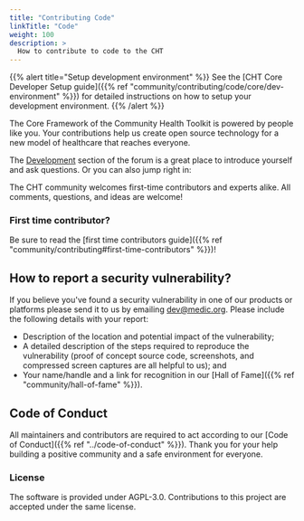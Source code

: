 ```yaml
---
title: "Contributing Code"
linkTitle: "Code"
weight: 100
description: >
  How to contribute to code to the CHT
---
```


{{% alert title="Setup development environment" %}}
See the [CHT Core Developer Setup guide]({{% ref "community/contributing/code/core/dev-environment" %}}) for detailed instructions on how to setup your development environment. 
{{% /alert %}}

The Core Framework of the Community Health Toolkit is powered by people like you. Your contributions help us create open source technology for a new model of healthcare that reaches everyone.

The [Development](https://forum.communityhealthtoolkit.org/c/support/development/7) section of the forum is a great place to introduce yourself and ask questions. Or you can also jump right in:

The CHT community welcomes first-time contributors and experts alike. All comments, questions, and ideas are welcome!

### First time contributor?

Be sure to read the [first time contributors guide]({{% ref "community/contributing#first-time-contributors" %}})!

## How to report a security vulnerability?

If you believe you've found a security vulnerability in one of our products or platforms please send it to us by emailing dev@medic.org. Please include the following details with your report:

- Description of the location and potential impact of the vulnerability;
- A detailed description of the steps required to reproduce the vulnerability (proof of concept source code, screenshots, and compressed screen captures are all helpful to us); and
- Your name/handle and a link for recognition in our [Hall of Fame]({{% ref "community/hall-of-fame" %}}).

## Code of Conduct

All maintainers and contributors are required to act according to our [Code of Conduct]({{% ref "../code-of-conduct" %}}). Thank you for your help building a positive community and a safe environment for everyone.

### License
The software is provided under AGPL-3.0. Contributions to this project are accepted under the same license.
